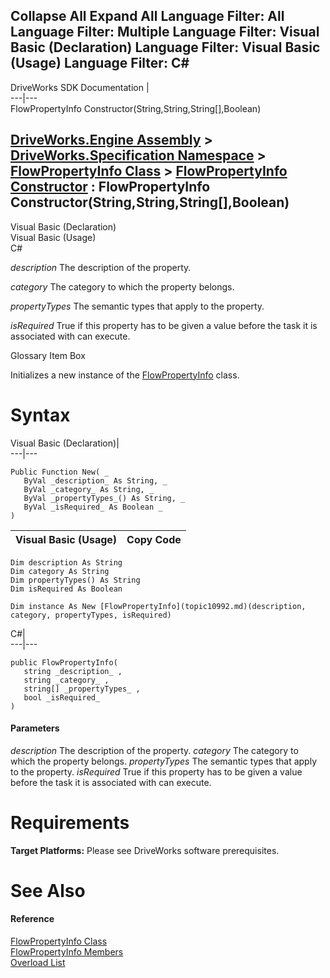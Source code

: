 Collapse All Expand All Language Filter: All  Language Filter: Multiple  Language Filter: Visual Basic (Declaration) Language Filter: Visual Basic (Usage) Language Filter: C#  
---  
DriveWorks SDK Documentation  |   
---|---  
FlowPropertyInfo Constructor(String,String,String[],Boolean)   
  
[DriveWorks.Engine Assembly](topic2156.md) > [DriveWorks.Specification Namespace](topic10764.md) > [FlowPropertyInfo Class](topic10992.md) > [FlowPropertyInfo Constructor](topic10998.md) : FlowPropertyInfo Constructor(String,String,String[],Boolean)  
---  
  
Visual Basic (Declaration)    
Visual Basic (Usage)    
C# 

_description_
    The description of the property.

_category_
    The category to which the property belongs.

_propertyTypes_
    The semantic types that apply to the property.

_isRequired_
    True if this property has to be given a value before the task it is associated with can execute.

Glossary Item Box

Initializes a new instance of the [FlowPropertyInfo](topic10992.md) class. 

# Syntax

Visual Basic (Declaration)|   
---|---  
      
    
    Public Function New( _
       ByVal _description_ As String, _
       ByVal _category_ As String, _
       ByVal _propertyTypes_() As String, _
       ByVal _isRequired_ As Boolean _
    )  
  
Visual Basic (Usage)| Copy Code  
---|---  
      
    
    Dim description As String
    Dim category As String
    Dim propertyTypes() As String
    Dim isRequired As Boolean
     
    Dim instance As New [FlowPropertyInfo](topic10992.md)(description, category, propertyTypes, isRequired)  
  
C#|   
---|---  
      
    
    public FlowPropertyInfo( 
       string _description_ ,
       string _category_ ,
       string[] _propertyTypes_ ,
       bool _isRequired_
    )  
  
#### Parameters

 _description_
    The description of the property.
_category_
    The category to which the property belongs.
_propertyTypes_
    The semantic types that apply to the property.
_isRequired_
    True if this property has to be given a value before the task it is associated with can execute.

# Requirements

**Target Platforms:** Please see DriveWorks software prerequisites.

# See Also

#### Reference

[FlowPropertyInfo Class](topic10992.md)   
[FlowPropertyInfo Members](topic10993.md)   
[Overload List](topic10998.md)


